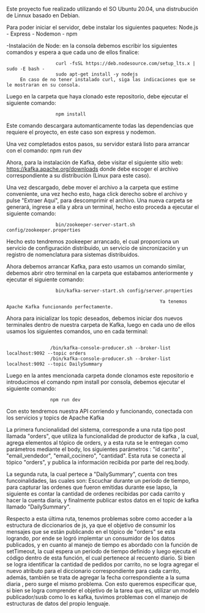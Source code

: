 
Este proyecto fue realizado utilizando el SO Ubuntu 20.04, una distrubución de Linnux basado en Debian.

Para poder iniciar el servidor, debe instalar los siguientes paquetes: Node.js - Express - Nodemon - npm

-Instalación de Node: en la consola debemos escribir los siguientes comandos y espera a que cada uno de ellos finalice: 
        
                      curl -fsSL https://deb.nodesource.com/setup_lts.x | sudo -E bash -
                      sudo apt-get install -y nodejs
         En caso de no tener instalado curl, siga las indicaciones que se le mostraran en su consola.
         
Luego en la carpeta que haya clonado este repositorio, debe ejecutar el siguiente comando:

                      npm install
                      
Este comando descargara automanticamente todas las dependencias que requiere el proyecto, en este caso son express y nodemon.

Una vez completados estos pasos, su servidor estará listo para arrancar con el comando:  npm run dev

Ahora, para la instalación de Kafka, debe visitar el siguiente sitio web: https://kafka.apache.org/downloads donde debe escoger el archivo
correspondiente a su distribución (Linux para este caso).

Una vez descargado, debe mover el archivo a la carpeta que estime conveniente, una vez hecho esto, haga click derecho sobre
el archivo y pulse "Extraer Aquí", para descomprimir el archivo. Una nueva carpeta se generará, ingrese a ella y abra un terminal, 
hecho esto proceda a ejecutar el siguiente comando:

                      bin/zookeeper-server-start.sh config/zookeeper.properties
                      
Hecho esto tendremos zookeeper arrancado, el cual  proporciona un servicio de configuración distribuido, un servicio de sincronización
 y un registro de nomenclatura para sistemas distribuidos.

Ahora debemos arrancar Kafka, para esto usamos un comando similar, debemos abrir otro terminal en la carpeta que estabamos anteriormente
y ejecutar el siguiente comando:
            
                      bin/kafka-server-start.sh config/server.properties
          
                                                            Ya tenemos Apache Kafka funcionando perfectamente.
          
          
Ahora para inicializar los topic deseados, debemos iniciar dos nuevos terminales dentro de nuestra carpeta de Kafka, luego en cada uno de ellos usamos los siguientes comandos, uno en cada terminal:
```

                /bin/kafka-console-producer.sh --broker-list localhost:9092 --topic orders
                /bin/kafka-console-producer.sh --broker-list localhost:9092 --topic DailySummary

```
Luego en la antes mencionada carpeta donde clonamos este repositorio e introducimos el comando npm install por consola, debemos ejecutar el siguiente comando:

```
                npm run dev                
```

Con esto tendremos nuestra API corriendo y funcionando, conectada con los servicios y topics de Apache Kafka

La primera funcionalidad del sistema, corresponde a una ruta tipo post llamada "orders", que utiliza la funcionalidad de productor de kafka , la cual, agrega elementos al tópico de orders, y a esta ruta se le entregan como parámetros mediante el body, los siguientes parámetros : "id carrito" , "email_vendedor", "email_cocinero", "cantidad". Esta ruta se conecta al tópico "orders", y publica la información recibida por parte del req.body.

La segunda ruta, la cual pertece a "DailySummary", cuenta con tres funcoinalidades, las cuales son: Escuchar durante un período de tiempo, para capturar las ordenes que fueron emitidas durante ese lapso, la siguiente es contar la cantidad de ordenes recibidas por cada carrito y hacer la cuenta diaria, y finalmente publicar estos datos en el topic de kafka llamado "DailySummary".

Respecto a esta última ruta, tenemos problemas sobre como acceder a la estructura de diccionarios de js, ya que el objetivo de consumir los mensajes que se están publicando en el tópico de "orders" se esta logrando, por ende se logró implemtar un consumidor de los datos publicados,  y en cuanto al manejo de tiempo es abordado con la función de setTimeout, la cual espera un período de tiempo definido y luego ejecuta el código dentro de esta función, el cual pertenece al recuento diario. Si bien se logra identificar la cantidad de pedidos por carrito, no se logra agregar el nuevo atributo para el diccionario correspondiente para cada carrito, además, también se trata de agregar la fecha correspondiente a la suma diaria , pero surge el mismo problema. Con esto queremos especificar que, si bien se logra comprender el objetivo de la tarea que es, utilizar un modelo publicador/susb como lo es kafka, tuvimos problemas con el manejo de estructuras de datos del propio lenguaje.

          
